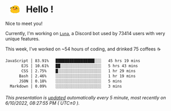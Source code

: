 <h1>   <img src="./spoinky.gif" style="vertical-align:middle;" width="30px">   Hello ! </h1>

Nice to meet you!

Currently, I'm working on <a href='https://github.com/Asgarrrr/Luna'>`Luna`</a>, a Discord bot used by 73414 users with very unique features.

This week, I've worked on ~54 hours of coding, and drinked 75 coffees ☕

```
JavaScript │ 83.91%   █████████████████░░░   45 hrs 19 mins
       EJS │ 10.61%   ██░░░░░░░░░░░░░░░░░░   5 hrs 43 mins
       CSS │ 2.75%    █░░░░░░░░░░░░░░░░░░░   1 hr 29 mins
      Bash │ 2.46%    ░░░░░░░░░░░░░░░░░░░░   1 hr 19 mins
      JSON │ 0.18%    ░░░░░░░░░░░░░░░░░░░░   5 mins
  Markdown │ 0.09%    ░░░░░░░░░░░░░░░░░░░░   3 mins
```

###### This presentation is [updated](https://github.com/Asgarrrr) automatically every 5 minute, most recently on 6/10/2022, 08:27:55 PM ( UTC±0 ).